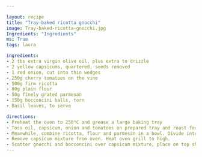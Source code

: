 ```yaml
---

layout: recipe
title: "Tray-baked ricotta gnocchi"
image: Tray-baked-ricotta-gnocchi.jpg
Ingredients: "Ingredients"
ms: True
tags: laura

ingredients:
- 2 tbs extra virgin olive oil, plus extra to drizzle
- 2 yellow capsicums, quartered, seeds removed
- 1 red onion, cut into thin wedges
- 250g cherry tomatoes on the vine
- 500g firm ricotta
- 80g plain flour
- 50g finely grated parmesan
- 150g bocconcini balls, torn
- Basil leaves, to serve

directions:
- Preheat the oven to 250°C and grease a large baking tray
- Toss oil, capsicum, onion and tomatoes on prepared tray and roast for 8 minutes or until starting to colour.
- Meanwhile, combine ricotta, flour and parmesan in a bowl. Divide into 4 portions and roll each portion into a 2cm-thick log. With a floured knife, slice into 3cm pieces. In 2 batches, add gnocchi to a saucepan of boiling water and cook for 2-3 minutes or until gnocchi floats. Remove with a slotted spoon and set aside.
- Remove capsicum mixture from oven. Heat oven grill to high.
- Scatter gnocchi and bocconcini over capsicum mixture, place on top shelf of oven and grill, checking regularly, for 3 minutes or until golden. Scatter with basil and ground black pepper, and drizzle with extra oil to serve.
---
```

